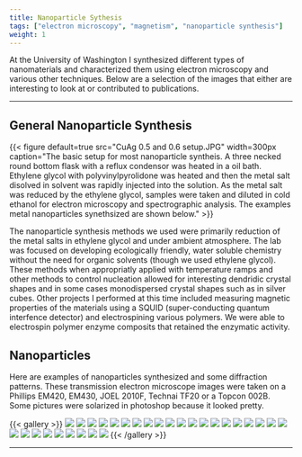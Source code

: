 ```yaml
---
title: Nanoparticle Sythesis
tags: ["electron microscopy", "magnetism", "nanoparticle synthesis"]
weight: 1
---
```




At the University of Washington I synthesized different types of nanomaterials and characterized them using electron microscopy and various other techniques.  Below are a selection of the images that either are interesting to look at or contributed to publications.

---
## General Nanoparticle Synthesis

{{< figure
    default=true
    src="CuAg 0.5 and 0.6 setup.JPG" width=300px
    caption="The basic setup for most nanoparticle syntheis.  A three necked round bottom flask with a reflux condensor was heated in a oil bath.  Ethylene glycol with polyvinylpyrolidone was heated and then the metal salt disolved in solvent was rapidly injected into the solution.  As the metal salt was reduced by the ethylene glycol, samples were taken and diluted in cold ethanol for electron microscopy and spectrographic analysis.  The examples metal nanoparticles synethsized are shown below."
    >}}

The nanoparticle synthesis methods we used were primarily reduction of the metal salts in ethylene glycol and under ambient atmosphere.  The lab was focused on developing ecologically friendly, water soluble chemistry without the need for organic solvents (though we used ethylene glycol).  These methods when appropriatly applied with temperature ramps and other methods to control nucleation allowed for interesting dendridic crystal shapes and in some cases monodispersed crystal shapes such as in silver cubes. Other projects I performed at this time included measuring magnetic properties of the materials using a SQUID (super-conducting quantum interfence detector) and electrospining various polymers. We were able to electrospin polymer enzyme composits that retained the enzymatic activity.  

## Nanoparticles

Here are examples of nanoparticles synthesized and some diffraction patterns.  These transmission electron microscope images were taken on a Phillips EM420, EM430, JOEL 2010F, Technai TF20 or a Topcon 002B.  Some pictures were solarized in photoshop because it looked pretty.   

{{< gallery >}}
  <img src="nanoparticle-gallery\Ag221_175kX_0156.jpg" class="grid-w50 md:grid-w33 xl:grid-w25" />
  <img src="nanoparticle-gallery\AgCu_0.4_105kX_0158.jpg" class="grid-w50 md:grid-w33 xl:grid-w25" />
  <img src="nanoparticle-gallery\AgCu_0.6_24kX_0168b.jpg" class="grid-w50 md:grid-w33 xl:grid-w25" />
  <img src="nanoparticle-gallery\CuAg_1.0.3_105kX_0203.jpg" class="grid-w50 md:grid-w33 xl:grid-w25" />
  <img src="nanoparticle-gallery\CuAg_1.6_135kX_0302.jpg" class="grid-w50 md:grid-w33 xl:grid-w25" />
  <img src="nanoparticle-gallery\CuPt_3.8 2_copy.jpg" class="grid-w50 md:grid-w33 xl:grid-w25" />
  <img src="nanoparticle-gallery\CuPt_3.8 3_copy.jpg" class="grid-w50 md:grid-w33 xl:grid-w25" />
  <img src="nanoparticle-gallery\CuPt_4.8_455kX_a.jpg" class="grid-w50 md:grid-w33 xl:grid-w25" />
  <img src="nanoparticle-gallery\CuPt_5.9_b_copy.jpg" class="grid-w50 md:grid-w33 xl:grid-w25" />
  <img src="nanoparticle-gallery\Fig3.jpg" class="grid-w50 md:grid-w33 xl:grid-w25" />
  <img src="nanoparticle-gallery\Figure_S2_Pannel_B.jpg" class="grid-w50 md:grid-w33 xl:grid-w25" />
  <img src="nanoparticle-gallery\JACS_Figure_S1_copy.jpg" class="grid-w50 md:grid-w33 xl:grid-w25" />
  <img src="nanoparticle-gallery\Pd_0.7_200a.jpg" class="grid-w50 md:grid-w33 xl:grid-w25" />
  <img src="nanoparticle-gallery\Pd_0.9a.jpg" class="grid-w50 md:grid-w33 xl:grid-w25" />
  <img src="nanoparticle-gallery\Pd_0.9b_copy.jpg" class="grid-w50 md:grid-w33 xl:grid-w25" />
  <img src="nanoparticle-gallery\Plaything_1.jpg" class="grid-w50 md:grid-w33 xl:grid-w25" />
  <img src="nanoparticle-gallery\Plaything_2.jpg" class="grid-w50 md:grid-w33 xl:grid-w25" />
  <img src="nanoparticle-gallery\Plaything_3.jpg" class="grid-w50 md:grid-w33 xl:grid-w25" />
  <img src="nanoparticle-gallery\Plaything_4.jpg" class="grid-w50 md:grid-w33 xl:grid-w25" />
  <img src="nanoparticle-gallery\PSMA_Fiber_4_13500X.jpg" class="grid-w50 md:grid-w33 xl:grid-w25" />
  <img src="nanoparticle-gallery\Pt_shape_controll_JACS_figure_v8_copy.jpg" class="grid-w50 md:grid-w33 xl:grid-w25" />
  <img src="nanoparticle-gallery\Pd_0.7_200fe.jpg" class="grid-w50 md:grid-w33 xl:grid-w25" />
  <img src="nanoparticle-gallery\Pd_0.7_10a.jpg" class="grid-w50 md:grid-w33 xl:grid-w25" />
  <img src="nanoparticle-gallery\Pd_0.7_10b.jpg" class="grid-w50 md:grid-w33 xl:grid-w25" />
  <img src="nanoparticle-gallery\Pd_1.01a.jpg" class="grid-w50 md:grid-w33 xl:grid-w25" />
  <img src="nanoparticle-gallery\Pd_1.01b.jpg" class="grid-w50 md:grid-w33 xl:grid-w25" />
  <img src="nanoparticle-gallery\Publish_sample_1.jpg" class="grid-w50 md:grid-w33 xl:grid-w25" />
  <img src="nanoparticle-gallery\CuAg_1.6_180mm_303.jpg" class="grid-w50 md:grid-w33 xl:grid-w25" />
  <img src="nanoparticle-gallery\Combined_images_c.jpg" class="grid-w50 md:grid-w33 xl:grid-w25" />
{{< /gallery >}}

<!-- 
{{< carousel images="{nanoparticle-gallery/Ag221_175kX_0156.jpg, nanoparticle-gallery/AgCu_0.4_105kX_0158.jpg, nanoparticle-gallery/AgCu_0.6_24kX_0168b.jpg, nanoparticle-gallery/CuAg_1.0.3_105kX_0203.jpg, nanoparticle-gallery/CuAg_1.6_135kX_0302.jpg, nanoparticle-gallery/CuPt_3.8 2_copy.jpg, nanoparticle-gallery/CuPt_3.8_3_copy.jpg, nanoparticle-gallery/CuPt_4.8_455kX_a.jpg, nanoparticle-gallery/CuPt_5.9_b_copy.jpg, nanoparticle-gallery/Fig3.jpg, nanoparticle-gallery/Figure_S2_Pannel_B.jpg, nanoparticle-gallery/JACS Figure_S1_copy.jpg, nanoparticle-gallery/Pd 0.7_200a.jpg, nanoparticle-gallery/Pd_0.9a.jpg, nanoparticle-gallery/Pd_0.9b_copy.jpg, nanoparticle-gallery/Plaything_1.jpg, nanoparticle-gallery/Plaything_2.jpg, nanoparticle-gallery/Plaything_3.jpg, nanoparticle-gallery/Plaything_4.jpg, nanoparticle-gallery/PSMA_Fiber_4_13500X.jpg, nanoparticle-gallery/Pt_shape_controll_JACS_figure_v8_copy.jpg, nanoparticle-gallery/Pd_0.7_200fe.jpg, nanoparticle-gallery/Pd_0.7_10a.jpg, nanoparticle-gallery/Pd_0.7_10b.jpg, nanoparticle-gallery/Pd_1.01a.jpg, nanoparticle-gallery/Pd_1.01b.jpg, nanoparticle-gallery/Publish_sample_1.jpg, nanoparticle-gallery/CuAg_1.6_180mm_303.jpg}" >}} 

 -->

---

